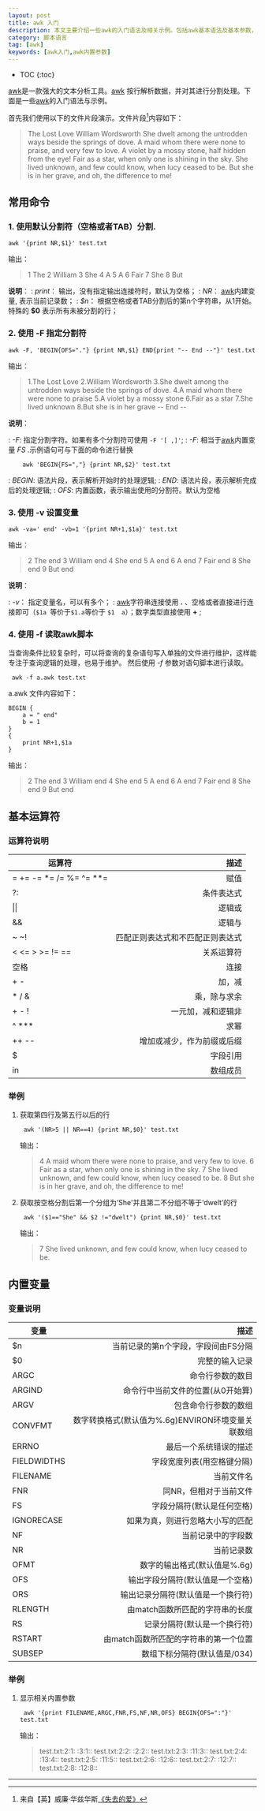 ```yaml
---
layout: post
title: awk 入门
description: 本文主要介绍一些awk的入门语法及相关示例。包括awk基本语法及基本参数，内建参数的使用，awk脚本等相关基础入门内容
category: 脚本语言
tag: [awk]
keywords: [awk入门,awk内置参数]
---
```


* TOC
{:toc}

[awk]是一款强大的文本分析工具。[awk] 按行解析数据，并对其进行分割处理。下面是一些[awk]的入门语法与示例。

首先我们使用以下的文件片段演示。文件片段[^pome]内容如下：

>The Lost Love
William Wordsworth
She dwelt among the untrodden ways beside the springs of dove.
A maid whom there were none to praise, and very few to love.
A violet by a mossy stone, half hidden from the eye!
Fair as a star, when only one is shining in the sky.
She lived unknown, and few could know, when lucy ceased to be.
But she is in her grave, and oh, the difference to me!

## 常用命令

### 1. 使用默认分割符（空格或者TAB）分割.

	awk '{print NR,$1}' test.txt

输出：

>1 The
2 William
3 She
4 A
5 A
6 Fair
7 She
8 But

**说明**：
: *print*：  输出，没有指定输出连接符时，默认为空格；
: *NR*： [awk]内建变量, 表示当前记录数；
: *\$n*： 根据空格或者TAB分割后的第n个字符串，从1开始。特殊的  **\$0** 表示所有未被分割的行；

### 2. 使用 **-F** 指定分割符

	awk -F, 'BEGIN{OFS="."} {print NR,$1} END{print "-- End --"}' test.txt

输出：

>1.The Lost Love
2.William Wordsworth
3.She dwelt among the untrodden ways beside the springs of dove.
4.A maid whom there were none to praise
5.A violet by a mossy stone
6.Fair as a star
7.She lived unknown
8.But she is in her grave
-- End --

**说明**：

: *-F*: 指定分割字符。如果有多个分割符可使用 `-F '[ ,]'`;
: *-F*: 相当于[awk]内置变量 *FS* .示例语句可与下面的命令进行替换

		awk 'BEGIN{FS=","} {print NR,$2}' test.txt

: *BEGIN*: 语法片段，表示解析开始时的处理逻辑;
: *END*: 语法片段，表示解析完成后的处理逻辑;
: *OFS*: 内置函数，表示输出使用的分割符。默认为空格

### 3.  使用 **-v** 设置变量

	awk -va=' end' -vb=1 '{print NR+1,$1a}' test.txt

输出：

>2 The end
3 William end
4 She end
5 A end
6 A end
7 Fair end
8 She end
9 But end

**说明**：

: *-v*： 指定变量名，可以有多个；
: [awk]字符串连接使用 **.** 、空格或者直接进行连接即可（`$1a `等价于`$1.a`等价于 `$1  a`）；数字类型直接使用 **+** ;

### 4. 使用 **-f** 读取awk脚本

当查询条件比较复杂时，可以将查询的复杂语句写入单独的文件进行维护，这样能专注于查询逻辑的处理，也易于维护。 然后使用  *-f* 参数对语句脚本进行读取。

	 awk -f a.awk test.txt

a.awk 文件内容如下：

```shell
BEGIN {
	a = " end"
	b = 1
}
{
	print NR+1,$1a
}
```
输出：

>2 The end
3 William end
4 She end
5 A end
6 A end
7 Fair end
8 She end
9 But end

## 基本运算符

### 运算符说明

|运算符|描述|
|------|----:|
|= += -= *= /= %= ^= **=|赋值|
|?:|条件表达式|
|\|\||逻辑或|
|&&|逻辑与|
|~ ~!|匹配正则表达式和不匹配正则表达式|
|< <= > >= != ==|关系运算符|
|空格|连接|
|\+ -|加，减|
|\* / &|乘，除与求余|
|\+ - !|一元加，减和逻辑非|
|^ \**\*|求幂|
|++ --|增加或减少，作为前缀或后缀|
|$|字段引用|
|in|数组成员

### 举例

1. 获取第四行及第五行以后的行

		awk '(NR>5 || NR==4) {print NR,$0}' test.txt

	输出：

	>4 A maid whom there were none to praise, and very few to love.
6 Fair as a star, when only one is shining in the sky.
7 She lived unknown, and few could know, when lucy ceased to be.
8 But she is in her grave, and oh, the difference to me!

2. 获取按空格分割后第一个分组为‘She'并且第二不分组不等于‘dwelt’的行

		awk '($1=="She" && $2 !="dwelt") {print NR,$0}' test.txt

	输出：

	>7 She lived unknown, and few could know, when lucy ceased to be.

## 内置变量

### 变量说明

|变量|描述|
|-------|------:|
|\$n|当前记录的第n个字段，字段间由FS分隔|
|\$0|完整的输入记录|
|ARGC|命令行参数的数目|
|ARGIND|命令行中当前文件的位置(从0开始算)|
|ARGV|包含命令行参数的数组|
|CONVFMT|数字转换格式(默认值为%.6g)ENVIRON环境变量关联数组|
|ERRNO|最后一个系统错误的描述|
|FIELDWIDTHS|字段宽度列表(用空格键分隔)|
|FILENAME|当前文件名|
|FNR|同NR，但相对于当前文件|
|FS|字段分隔符(默认是任何空格)|
|IGNORECASE|如果为真，则进行忽略大小写的匹配|
|NF|当前记录中的字段数|
|NR|当前记录数|
|OFMT|数字的输出格式(默认值是%.6g)|
|OFS|输出字段分隔符(默认值是一个空格)|
|ORS|输出记录分隔符(默认值是一个换行符)|
|RLENGTH|由match函数所匹配的字符串的长度|
|RS|记录分隔符(默认是一个换行符)|
|RSTART|由match函数所匹配的字符串的第一个位置|
|SUBSEP|数组下标分隔符(默认值是/034)|

### 举例

1. 显示相关内置参数

		awk '{print FILENAME,ARGC,FNR,FS,NF,NR,OFS} BEGIN{OFS=":"}' test.txt

	输出：

	>test.txt:2:1: :3:1::
test.txt:2:2: :2:2::
test.txt:2:3: :11:3::
test.txt:2:4: :13:4::
test.txt:2:5: :11:5::
test.txt:2:6: :12:6::
test.txt:2:7: :12:7::
test.txt:2:8: :12:8::

-------

[^pome]: 来自【英】威廉·华兹华斯[《失去的爱》](http://www.douban.com/note/233616298/)

[awk]:https://zh.wikipedia.org/wiki/Awk